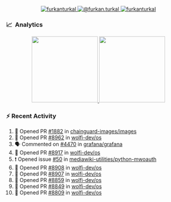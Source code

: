 <p align="center">
  <a href="https://linkedin.com/in/furkanturkal" target="blank">
    <img src="https://img.shields.io/badge/linkedin-%230077B5.svg?&style=for-the-badge&logo=linkedin&logoColor=white" alt="furkanturkal" />
  </a>
  <a href="https://medium.com/@furkan.turkal" target="blank">
    <img src="https://img.shields.io/badge/medium-%2312100E.svg?&style=for-the-badge&logo=medium&logoColor=white" alt="@furkan.turkal" />
  </a>
  <a href="https://twitter.com/furkanturkaI" target="blank">
    <img src="https://img.shields.io/badge/Twitter-1DA1F2?style=for-the-badge&logo=twitter&logoColor=white" alt="furkanturkaI" />
  </a>
</p>

### 📈 &nbsp;Analytics

<p align="center">
  <a href="https://coderstats.net/github/#Dentrax">
    <img height="180em" src="https://github-readme-stats-eight-theta.vercel.app/api?username=Dentrax&show_icons=true&theme=algolia&include_all_commits=true&count_private=true&line_height=26"/>
    <img height="180em" src="https://github-readme-stats-eight-theta.vercel.app/api/top-langs/?username=Dentrax&layout=compact&langs_count=8&theme=algolia&line_height=26"/>
  </a>
</p>

### :zap: Recent Activity

<!--START_SECTION:activity-->
1. 💪 Opened PR [#1882](https://github.com/chainguard-images/images/pull/1882) in [chainguard-images/images](https://github.com/chainguard-images/images)
2. 💪 Opened PR [#8962](https://github.com/wolfi-dev/os/pull/8962) in [wolfi-dev/os](https://github.com/wolfi-dev/os)
3. 🗣 Commented on [#4470](https://github.com/grafana/grafana/issues/4470#issuecomment-1822724391) in [grafana/grafana](https://github.com/grafana/grafana)
4. 💪 Opened PR [#8917](https://github.com/wolfi-dev/os/pull/8917) in [wolfi-dev/os](https://github.com/wolfi-dev/os)
5. ❗ Opened issue [#50](https://github.com/mediawiki-utilities/python-mwoauth/issues/50) in [mediawiki-utilities/python-mwoauth](https://github.com/mediawiki-utilities/python-mwoauth)
6. 💪 Opened PR [#8908](https://github.com/wolfi-dev/os/pull/8908) in [wolfi-dev/os](https://github.com/wolfi-dev/os)
7. 💪 Opened PR [#8907](https://github.com/wolfi-dev/os/pull/8907) in [wolfi-dev/os](https://github.com/wolfi-dev/os)
8. 💪 Opened PR [#8859](https://github.com/wolfi-dev/os/pull/8859) in [wolfi-dev/os](https://github.com/wolfi-dev/os)
9. 💪 Opened PR [#8849](https://github.com/wolfi-dev/os/pull/8849) in [wolfi-dev/os](https://github.com/wolfi-dev/os)
10. 💪 Opened PR [#8809](https://github.com/wolfi-dev/os/pull/8809) in [wolfi-dev/os](https://github.com/wolfi-dev/os)
<!--END_SECTION:activity-->
